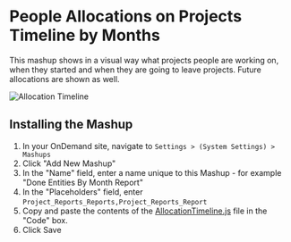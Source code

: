 People Allocations on Projects Timeline by Months
=======================

This mashup shows in a visual way what projects people are working on, when they started and when they are going to leave projects. Future allocations are shown as well.

![Allocation Timeline](https://github.com/TargetProcess/MashupsLibrary/raw/master/AllocationTimeline/AllocationTimeline.png)

Installing the Mashup 
-------------------------------------------------

1. In your OnDemand site, navigate to ```Settings > (System Settings) > Mashups```
2. Click "Add New Mashup"
3. In the "Name" field, enter a name unique to this Mashup - for example "Done Entities By Month Report"
4. In the "Placeholders" field, enter ```Project_Reports_Reports,Project_Reports_Report```
5. Copy and paste the contents of the [AllocationTimeline.js](https://raw.github.com/TargetProcess/MashupsLibrary/master/AllocationTimeline/AllocationTimeline.js) file in the "Code" box.
6. Click Save
